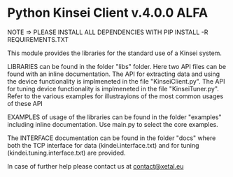 # Python Kinsei Client v.4.0.0 ALFA

NOTE => PLEASE INSTALL ALL DEPENDENCIES WITH PIP INSTALL -R REQUIREMENTS.TXT

This module provides the libraries for the standard use of a Kinsei system.

LIBRARIES can be found in the folder "libs" folder. Here two API files can be found with an inline documentation. 
The API for extracting data and using the device functionality is implmeneted in the file "KinseiClient.py".
The API for tuning device functionality is implmeneted in the file "KinseiTuner.py".
Refer to the various examples for illustrayions of the most common usages of these API

EXAMPLES of usage of the libraries can be found in the folder "examples" including inline documentation. Use main.py to select the core examples.

The INTERFACE documentation can be found in the folder "docs" where both the TCP interface for data (kindei.interface.txt) and for tuning (kindei.tuning.interface.txt) are provided.

In case of further help please contact us at contact@xetal.eu
